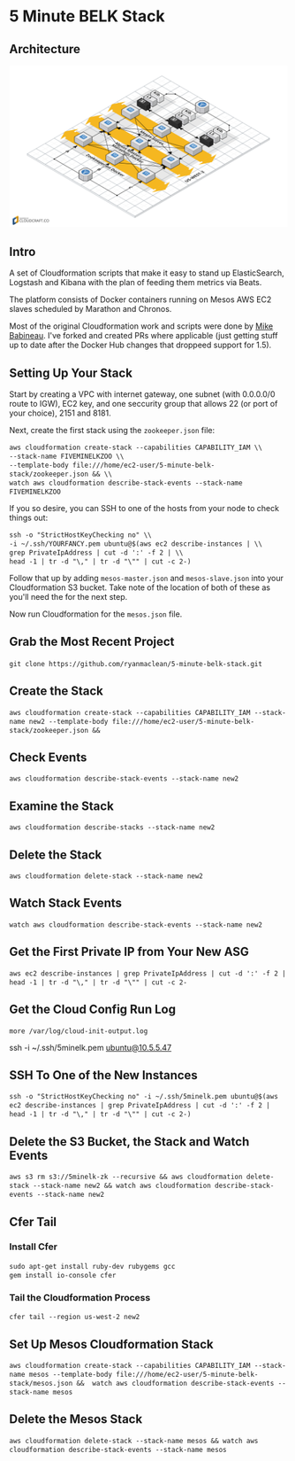 5 Minute BELK Stack
===================
## Architecture

![5 Minute BELK Stack Architecture](infrastructure/architecture.png)

## Intro
A set of Cloudformation scripts that make it easy to stand up ElasticSearch, Logstash and Kibana with the plan of feeding them metrics via Beats. 

The platform consists of Docker containers running on Mesos AWS EC2 slaves scheduled by Marathon and Chronos. 

Most of the original Cloudformation work and scripts were done by [Mike Babineau](https://github.com/mbabineau). I've forked and created PRs where applicable (just getting stuff up to date after the Docker Hub changes that droppeed support for 1.5).

## Setting Up Your Stack
Start by creating a VPC with internet gateway, one subnet (with 0.0.0.0/0 route to IGW), EC2 key, and one seccurity group that allows 22 (or port of your choice), 2151 and 8181. 

Next, create the first stack using the `zookeeper.json` file:

```
aws cloudformation create-stack --capabilities CAPABILITY_IAM \\
--stack-name FIVEMINELKZOO \\
--template-body file:///home/ec2-user/5-minute-belk-stack/zookeeper.json && \\
watch aws cloudformation describe-stack-events --stack-name FIVEMINELKZOO
```

If you so desire, you can SSH to one of the hosts from your node to check things out:

```
ssh -o "StrictHostKeyChecking no" \\
-i ~/.ssh/YOURFANCY.pem ubuntu@$(aws ec2 describe-instances | \\
grep PrivateIpAddress | cut -d ':' -f 2 | \\
head -1 | tr -d "\," | tr -d "\"" | cut -c 2-)
```

Follow that up by adding `mesos-master.json` and `mesos-slave.json` into your Cloudformation S3 bucket. Take note of the location of both of these as you'll need the for the next step. 

Now run Cloudformation for the `mesos.json` file. 

## Grab the Most Recent Project

`git clone https://github.com/ryanmaclean/5-minute-belk-stack.git`

## Create the Stack

```
aws cloudformation create-stack --capabilities CAPABILITY_IAM --stack-name new2 --template-body file:///home/ec2-user/5-minute-belk-stack/zookeeper.json && 
```

## Check Events

```
aws cloudformation describe-stack-events --stack-name new2
```

## Examine the Stack

```
aws cloudformation describe-stacks --stack-name new2
```

## Delete the Stack
```
aws cloudformation delete-stack --stack-name new2
```

## Watch Stack Events
```
watch aws cloudformation describe-stack-events --stack-name new2
```

## Get the First Private IP from Your New ASG

```
aws ec2 describe-instances | grep PrivateIpAddress | cut -d ':' -f 2 | head -1 | tr -d "\," | tr -d "\"" | cut -c 2-
```

## Get the Cloud Config Run Log

```
more /var/log/cloud-init-output.log
```

ssh -i ~/.ssh/5minelk.pem ubuntu@10.5.5.47

## SSH To One of the New Instances

```
ssh -o "StrictHostKeyChecking no" -i ~/.ssh/5minelk.pem ubuntu@$(aws ec2 describe-instances | grep PrivateIpAddress | cut -d ':' -f 2 | head -1 | tr -d "\," | tr -d "\"" | cut -c 2-)
```

## Delete the S3 Bucket, the Stack and Watch Events

```
aws s3 rm s3://5minelk-zk --recursive && aws cloudformation delete-stack --stack-name new2 && watch aws cloudformation describe-stack-events --stack-name new2
```

## Cfer Tail

### Install Cfer

```
sudo apt-get install ruby-dev rubygems gcc 
gem install io-console cfer
```

### Tail the Cloudformation Process

```
cfer tail --region us-west-2 new2
```

## Set Up Mesos Cloudformation Stack

```
aws cloudformation create-stack --capabilities CAPABILITY_IAM --stack-name mesos --template-body file:///home/ec2-user/5-minute-belk-stack/mesos.json &&  watch aws cloudformation describe-stack-events --stack-name mesos
```

## Delete the Mesos Stack

```
aws cloudformation delete-stack --stack-name mesos && watch aws cloudformation describe-stack-events --stack-name mesos
```
